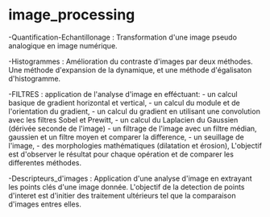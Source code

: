 # image_processing
-Quantification-Echantillonage : Transformation d'une image pseudo analogique en image numérique. 

-Histogrammes : Amélioration du contraste d'images par deux méthodes. Une méthode d'expansion de la dynamique, et une méthode d'égalisaton d'histogramme.

-FILTRES : application de l'analyse d'image en efféctuant:
         - un calcul basique de gradient horizontal et vertical,
         - un calcul du module et de l'orientation du gradient,
         - un calcul du gradient en utilisant une convolution avec les filtres Sobel et Prewitt,
         - un calcul du Laplacien du Gaussien (dérivée seconde de l'image)
         - un filtrage de l'image avec un filtre médian, gaussien et un filtre moyen et comparer la difference,
         - un seuillage de l'image,
         - des morphologies mathématiques (dilatation et érosion),
L'objectif est d'observer le résultat pour chaque opération et de comparer les differentes méthodes.

-Descripteurs_d'images : Application d'une analyse d'image en extrayant les points clés d'une image donnée.
L'objectif de la detection de points d'interet est d'initier des traitement ultérieurs tel que la comparaison d'images entres elles.
